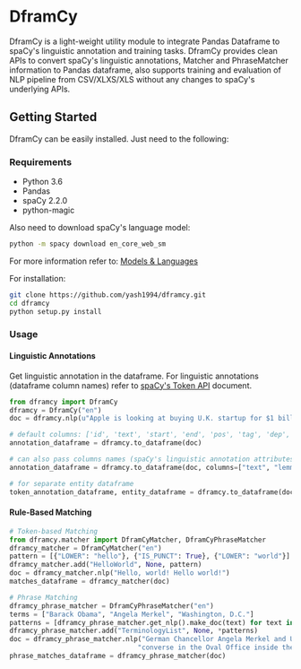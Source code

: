 # DframCy
DframCy is a light-weight utility module to integrate Pandas Dataframe to spaCy's linguistic annotation and training tasks. DframCy provides clean APIs to convert spaCy's linguistic annotations, Matcher and PhraseMatcher information to Pandas dataframe, also supports training and evaluation of NLP pipeline from CSV/XLXS/XLS without any changes to spaCy's underlying APIs.

## Getting Started
DframCy can be easily installed. Just need to the following:
### Requirements
* Python 3.6
* Pandas
* spaCy 2.2.0
* python-magic

Also need to download spaCy's language model:
```bash
python -m spacy download en_core_web_sm
```
For more information refer to: [Models & Languages](https://spacy.io/usage/models)

For installation:
```bash
git clone https://github.com/yash1994/dframcy.git
cd dframcy
python setup.py install
```

### Usage
#### Linguistic Annotations
Get linguistic annotation in the dataframe. For linguistic annotations (dataframe column names) refer to [spaCy's Token API](https://spacy.io/api/token) document.
```python
from dframcy import DframCy
dframcy = DframCy("en")
doc = dframcy.nlp(u"Apple is looking at buying U.K. startup for $1 billion")

# default columns: ['id', 'text', 'start', 'end', 'pos', 'tag', 'dep', 'head', 'label'] 
annotation_dataframe = dframcy.to_dataframe(doc)

# can also pass columns names (spaCy's linguistic annotation attributes)
annotation_dataframe = dframcy.to_dataframe(doc, columns=["text", "lemma", "lower", "is_punct"])

# for separate entity dataframe
token_annotation_dataframe, entity_dataframe = dframcy.to_dataframe(doc, separate_entity_dframe=True) 
```
#### Rule-Based Matching
```python
# Token-based Matching
from dframcy.matcher import DframCyMatcher, DframCyPhraseMatcher
dframcy_matcher = DframCyMatcher("en")
pattern = [{"LOWER": "hello"}, {"IS_PUNCT": True}, {"LOWER": "world"}]
dframcy_matcher.add("HelloWorld", None, pattern)
doc = dframcy_matcher.nlp("Hello, world! Hello world!")
matches_dataframe = dframcy_matcher(doc)

# Phrase Matching
dframcy_phrase_matcher = DframCyPhraseMatcher("en")
terms = ["Barack Obama", "Angela Merkel", "Washington, D.C."]
patterns = [dframcy_phrase_matcher.get_nlp().make_doc(text) for text in terms]
dframcy_phrase_matcher.add("TerminologyList", None, *patterns)
doc = dframcy_phrase_matcher.nlp("German Chancellor Angela Merkel and US President Barack Obama "
                                "converse in the Oval Office inside the White House in Washington, D.C.")
phrase_matches_dataframe = dframcy_phrase_matcher(doc)
```